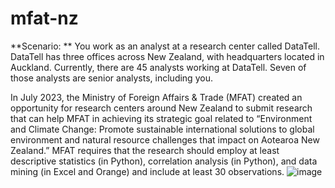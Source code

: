 # mfat-nz

**Scenario:
**
You work as an analyst at a research center called DataTell. DataTell has three offices across New Zealand, with headquarters located in Auckland. Currently, there are 45 analysts working at DataTell. Seven of those analysts are senior analysts, including you.

In July 2023, the Ministry of Foreign Affairs & Trade (MFAT) created an opportunity for research centers around New Zealand to submit research that can help MFAT in achieving its strategic goal related to “Environment and Climate Change: Promote sustainable international solutions to global environment and natural resource challenges that impact on Aotearoa New Zealand.” MFAT requires that the research should employ at least descriptive statistics (in Python), correlation analysis (in Python), and data mining (in Excel and Orange) and include at least 30 observations.
![image](https://github.com/kunal270695/mfat-nz/assets/174912353/ddec6b7a-6336-4575-85ad-d82b253cbe39)
